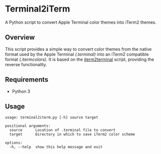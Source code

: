 # Terminal2iTerm

A Python script to convert Apple Terminal color themes into iTerm2 themes.

## Overview

This script provides a simple way to convert color themes from the native format used by the Apple Terminal *(.terminal)* into an iTerm2 compatible format *(.itermcolors)*. It is based on the  [iterm2terminal](https://github.com/mbadolato/iTerm2-Color-Schemes/blob/master/tools/iterm2terminal.py "iterm2terminal") script, providing the reverse functionality.

## Requirements

- Python 3

## Usage


```
usage: terminal2iterm.py [-h] source target

positional arguments:
  source      Location of .terminal file to convert
  target      Directory in which to save iTerm2 color scheme

options:
  -h, --help  show this help message and exit
```
